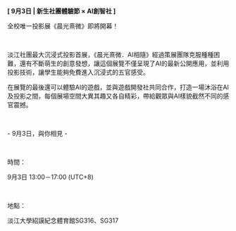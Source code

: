 **[ 9月3日 | 新生社團體驗節 × AI創智社 ]**

全校唯一投影展《晨光熹微》即將開幕！

&nbsp;

淡江社團最大沉浸式投影首展，《晨光熹微．AI相隨》經過策展團隊克服種種困難，還有不斷萌生的創意發想，讓這個展覽不僅呈現了AI的最新公開應用，並利用投影技術，讓學生能夠免費進入沉浸式的五官感受。

在展覽的最後還可以體驗AI的遊戲，並與遊戲開發社共同合作，打造一場沐浴在AI及投影之間，每個展場空間大異其趣又各自精彩，帶給觀眾與AI樣貌截然不同的感官震撼。

&nbsp;

\- 9月3日，與你相見 -

&nbsp;

時間：

9月3日 13:00－17:00 (UTC+8)

&nbsp;

地點：

淡江大學紹謨紀念體育館SG316、SG317
